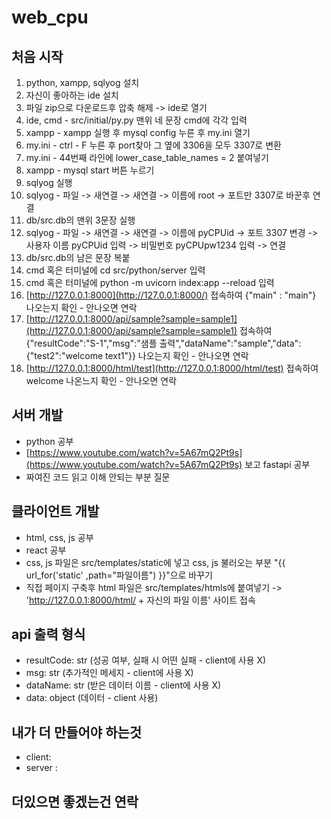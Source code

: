 # web_cpu

## 처음 시작
1. python, xampp, sqlyog 설치
2. 자신이 좋아하는 ide 설치
3. 파일 zip으로 다운로드후 압축 해제 -> ide로 열기
4. ide, cmd - src/initial/py.py 맨위 네 문장 cmd에 각각 입력
5. xampp - xampp 실행 후 mysql config 누른 후 my.ini 열기
6. my.ini - ctrl - F 누른 후 port찾아 그 옆에 3306을 모두 3307로 변환
7. my.ini - 44번째 라인에 lower_case_table_names = 2 붙여넣기
8. xampp - mysql start 버튼 누르기
9. sqlyog 실행
10. sqlyog - 파일 -> 새연결 -> 새연결 -> 이름에 root -> 포트만 3307로 바꾼후 연결
11. db/src.db의 맨위 3문장 실행
12. sqlyog - 파일 -> 새연결 -> 새연결 -> 이름에 pyCPUid -> 포트 3307 변경 -> 사용자 이름 pyCPUid 입력 -> 비밀번호 pyCPUpw1234 입력 -> 연결
13. db/src.db의 남은 문장 복붙
14. cmd 혹은 터미널에 cd src/python/server 입력
15. cmd 혹은 터미널에 python -m uvicorn index:app --reload 입력
16. [http://127.0.0.1:8000](http://127.0.0.1:8000/) 접속하여 {"main" : "main"} 나오는지 확인 - 안나오면 연락
17. [http://127.0.0.1:8000/api/sample?sample=sample1](http://127.0.0.1:8000/api/sample?sample=sample1) 접속하여 {"resultCode":"S-1","msg":"샘플 출력","dataName":"sample","data":{"test2":"welcome text1"}} 나오는지 확인 - 안나오면 연락
18. [http://127.0.0.1:8000/html/test](http://127.0.0.1:8000/html/test) 접속하여 welcome 나온느지 확인 - 안나오면 연락


## 서버 개발
 - python 공부
 - [https://www.youtube.com/watch?v=5A67mQ2Pt9s](https://www.youtube.com/watch?v=5A67mQ2Pt9s) 보고 fastapi 공부
 - 짜여진 코드 읽고 이해 안되는 부분 질문

## 클라이언트 개발
 - html, css, js 공부
 - react 공부
 - css, js 파일은 src/templates/static에 넣고 css, js 불러오는 부분 "{{ url_for('static' ,path="파일이름") }}"으로 바꾸기
 - 직접 페이지 구축후 html 파일은 src/templates/htmls에 붙여넣기 -> 'http://127.0.0.1:8000/html/ + 자신의 파일 이름' 사이트 접속
 

## api 출력 형식
 - resultCode: str  (성공 여부, 실패 시 어떤 실패 - client에 사용 X)
 - msg: str         (추가적인 메세지 - client에 사용 X)
 - dataName: str    (받은 데이터 이름 - client에 사용 X)
 - data: object     (데이터 - client 사용)

## 내가 더 만들어야 하는것
 - client: 
 - server : 

## 더있으면 좋겠는건 연락